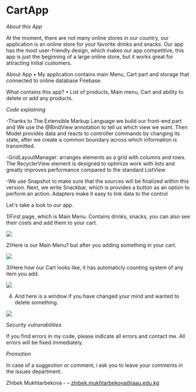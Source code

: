 # CartApp
_About this App_


At the moment, there are not many online stores in our country, our application is an online store for your favorite drinks and snaсks.
Our app has the most user-friendly design, which makes our app competitive, this app is just the beginning of a large online store, but it works great for attracting initial customers.

About App
•	My application contains main Menu, Cart part and storage that connected to online database Firebase.

What contains this app? 
•	List of products, Main menu, Cart and ability to delete or add any products.

*Сode explaining*

-Thanks to The Extensible Markup Language  we build our front-end part and We use the @BindView annotation to tell us which view we want. Then Model provides data and reacts to controller commands by changing its state, after we create a common boundary across which information is transmitted.

-GridLayoutManager: arranges elements as a grid with columns and rows. The RecyclerView element is designed to optimize work with lists and greatly improves performance compared to the standard ListView

-We use Snapshot to make sure that the sources will be finalized within this version. Next, we write Snackbar, which is provides a button as an option to perform an action. Adapters make it easy to link data to the control

Let's take a look to our app.


1)First page, which is Main Menu. Contains drinks, snacks, you can also see their costs and add them to your cart.


![](https://github.com/zhibekm/CartApp/blob/main/first.png)

2)Here is our Main Menu? but after you adding something in your cart.


![](https://github.com/zhibekm/CartApp/blob/main/second.png)

3)Here how our Cart looks like, it has automaticly counting system of any item you add.


![](https://github.com/zhibekm/CartApp/blob/main/third.png)

4) And here is a window if you have changed your mind and wanted to delete something.


![](https://github.com/zhibekm/CartApp/blob/main/forth.png)

*Security vulnerabilities*

If you find errors in my code, please indicate all errors and contact me. All errors will be fixed immediately.


*Promotion*

In case of a suggestion or comment, i ask you to leave your comments in the issues department.


Zhibek Mukhtarbekova - – zhibek.mukhtarbekova@iaau.edu.kg
